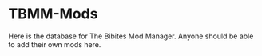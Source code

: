 # TBMM-Mods
Here is the database for The Bibites Mod Manager. Anyone should be able to add their own mods here.
